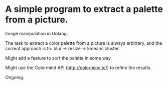 # A simple program to extract a palette from a picture. 

Image manipulation in Golang.

The task to extract a color palette from a picture is always arbitrary, and the current approach is to: blur -> resize -> kmeans cluster.

Might add a feature to sort the palette in some way.

Might use the Colormind API (http://colormind.io/) to refine the results.

Ongoing.
